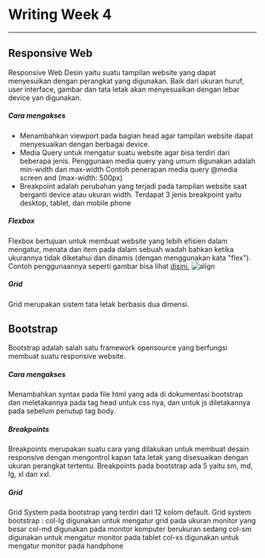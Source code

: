 # Writing Week 4
----------------------------------------------------------
## **Responsive Web**
Responsive Web Desin yaitu suatu tampilan website yang dapat menyesuikan dengan perangkat yang digunakan. Baik dari ukuran huruf, user interface, gambar dan tata letak akan menyesuaikan dengan lebar device yan digunakan.
##### Cara mengakses
+ Menambahkan viewport pada bagian head agar tampilan website dapat menyesuaikan dengan berbagai device.
+ Media Query untuk mengatur suatu website agar bisa terdiri dari beberapa jenis.
Penggunaan media query yang umum digunakan adalah min-width dan max-width
Contoh penerapan media query @media screen and (max-width: 500px)
+ Breakpoint adalah perubahan yang terjadi pada tampilan website saat berganti device atau ukuran width. Terdapat 3 jenis breakpoint yaitu desktop, tablet, dan mobile phone

##### Flexbox
Flexbox bertujuan untuk membuat website yang lebih efisien dalam mengatur, menata dan item pada dalam sebuah wadah bahkan ketika ukurannya tidak diketahui dan dinamis (dengan menggunakan kata "flex").
Contoh penggunaannya seperti gambar bisa lihat [disini.](https://css-tricks.com/snippets/css/a-guide-to-flexbox/)
![align](https://user-images.githubusercontent.com/64596495/184914490-9233304c-402e-4a70-978d-c34cbd43b44e.JPG)

##### Grid
Grid merupakan sistem tata letak berbasis dua dimensi.

## Bootstrap
Bootstrap adalah salah satu framework opensource yang berfungsi membuat suatu responsive website.
##### Cara mengakses
Menambahkan syntax pada file html yang ada di dokumentasi bootstrap dan meletakannya pada tag head untuk css nya, dan untuk js diletakannya pada sebelum penutup tag body.
##### Breakpoints 
Breakpoints merupakan suatu cara yang dilakukan untuk membuat desain responsive dengan mengontrol kapan tata letak yang disesuaikan dengan ukuran perangkat tertentu.
Breakpoints pada bootstrap ada 5 yaitu sm, md, lg, xl dan xxl.

##### Grid
Grid System pada bootstrap yang terdiri dari 12 kolom default.
Grid system bootstrap :
col-lg digunakan untuk mengatur grid pada ukuran monitor yang besar
col-md digunakan pada monitor komputer berukuran sedang
col-sm digunakan untuk mengatur monitor pada tablet
col-xs digunakan untuk mengatur monitor pada handphone


